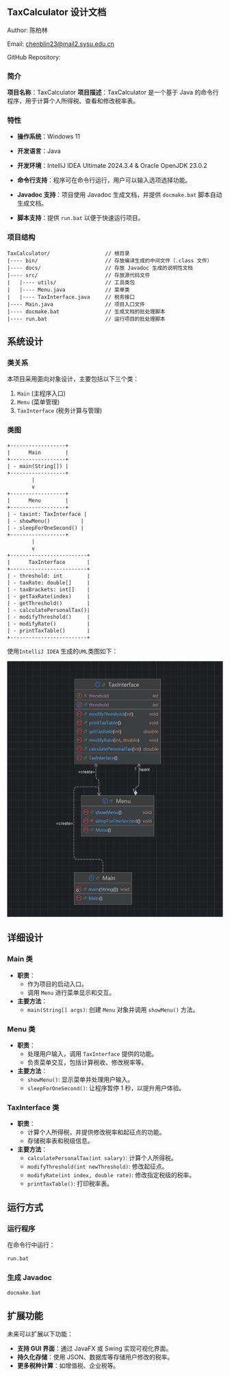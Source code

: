 ## TaxCalculator 设计文档

Author: 陈柏林

Email: chenblin23@mail2.sysu.edu.cn

GitHub Repository: 

### **简介**

**项目名称**：TaxCalculator
**项目描述**：TaxCalculator 是一个基于 Java 的命令行程序，用于计算个人所得税、查看和修改税率表。

### **特性**

- **操作系统**：Windows 11 

- **开发语言**：Java
- **开发环境**：IntelliJ IDEA Ultimate 2024.3.4 & Oracle OpenJDK 23.0.2
- **命令行支持**：程序可在命令行运行，用户可以输入选项选择功能。
- **Javadoc 支持**：项目使用 Javadoc 生成文档，并提供 `docmake.bat` 脚本自动生成文档。
- **脚本支持**：提供 `run.bat` 以便于快速运行项目。

### **项目结构**

```
TaxCalculator/                  // 根目录
|---- bin/                      // 存放编译生成的中间文件（.class 文件）
|---- docs/                     // 存放 Javadoc 生成的说明性文档
|---- src/                      // 存放源代码文件
|   |---- utils/                // 工具类包
|   |---- Menu.java             // 菜单类
|   |---- TaxInterface.java     // 税务接口
|---- Main.java                 // 项目入口文件
|---- docmake.bat               // 生成文档的批处理脚本
|---- run.bat                   // 运行项目的批处理脚本
```

## **系统设计**

### **类关系**

本项目采用面向对象设计，主要包括以下三个类：

1. `Main` (主程序入口)
2. `Menu` (菜单管理)
3. `TaxInterface` (税务计算与管理)

### **类图**

```
+------------------+
|      Main        |
+------------------+
| - main(String[]) |
+------------------+
        |
        v
+------------------+
|      Menu        |
+------------------+
| - taxint: TaxInterface |
| - showMenu()          |
| - sleepForOneSecond() |
+------------------+
        |
        v
+-------------------------+
|      TaxInterface       |
+-------------------------+
| - threshold: int        |
| - taxRate: double[]     |
| - taxBrackets: int[]    |
| - getTaxRate(index)     |
| - getThreshold()        |
| - calculatePersonalTax()|
| - modifyThreshold()     |
| - modifyRate()          |
| - printTaxTable()       |
+-------------------------+
```

使用`IntelliJ IDEA` 生成的`UML`类图如下：

<img src="UML.png" alt="UML" style="zoom: 67%;" />



## **详细设计**

### **Main 类**

- **职责**：
  - 作为项目的启动入口。
  - 调用 `Menu` 进行菜单显示和交互。
- **主要方法**：
  - `main(String[] args)`: 创建 `Menu` 对象并调用 `showMenu()` 方法。

### **Menu 类**

- **职责**：
  - 处理用户输入，调用 `TaxInterface` 提供的功能。
  - 负责菜单交互，包括计算税收、修改税率等。
- **主要方法**：
  - `showMenu()`: 显示菜单并处理用户输入。
  - `sleepForOneSecond()`: 让程序暂停 1 秒，以提升用户体验。

### **TaxInterface 类**

- **职责**：
  - 计算个人所得税，并提供修改税率和起征点的功能。
  - 存储税率表和税级信息。
- **主要方法**：
  - `calculatePersonalTax(int salary)`: 计算个人所得税。
  - `modifyThreshold(int newThreshold)`: 修改起征点。
  - `modifyRate(int index, double rate)`: 修改指定税级的税率。
  - `printTaxTable()`: 打印税率表。



## **运行方式**

### **运行程序**

在命令行中运行：

```bat
run.bat
```

### **生成 Javadoc**

```bat
docmake.bat
```



## **扩展功能**

未来可以扩展以下功能：

- **支持 GUI 界面**：通过 JavaFX 或 Swing 实现可视化界面。
- **持久化存储**：使用 JSON、数据库等存储用户修改的税率。
- **更多税种计算**：如增值税、企业税等。